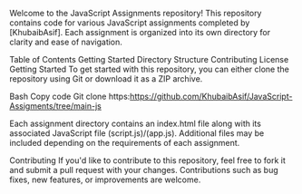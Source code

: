 Welcome to the JavaScript Assignments repository! This repository contains code for various JavaScript assignments completed by [KhubaibAsif]. Each assignment is organized into its own directory for clarity and ease of navigation.

Table of Contents
Getting Started
Directory Structure
Contributing
License
Getting Started
To get started with this repository, you can either clone the repository using Git or download it as a ZIP archive.

Bash
Copy code
Git clone https:https://github.com/KhubaibAsif/JavaScript-Assigments/tree/main-js

Each assignment directory contains an index.html file along with its associated JavaScript file (script.js)/(app.js). Additional files may be included depending on the requirements of each assignment.

Contributing
If you'd like to contribute to this repository, feel free to fork it and submit a pull request with your changes. Contributions such as bug fixes, new features, or improvements are welcome.
